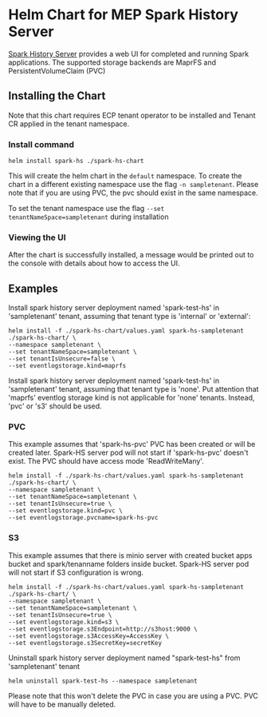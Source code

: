 # Helm Chart for MEP Spark History Server

[Spark History Server](https://spark.apache.org/docs/latest/monitoring.html#viewing-after-the-fact) provides a web UI for completed and running Spark applications. The supported storage backends are MaprFS and PersistentVolumeClaim (PVC)

## Installing the Chart

Note that this chart requires ECP tenant operator to be installed and Tenant CR applied in the tenant namespace.

### Install command
`helm install spark-hs ./spark-hs-chart `

This will create the helm chart in the `default` namespace. To create the chart in a different existing namespace use the flag
` -n sampletenant `.
Please note that if you are using PVC, the pvc should exist in the same namespace.

To set the tenant namespace use the flag `--set tenantNameSpace=sampletenant` during installation

### Viewing the UI
After the chart is successfully installed, a message would be printed out to the console with details about how to access the UI.

## Examples

Install spark history server deployment named 'spark-test-hs' in 'sampletenant' tenant, assuming that tenant type is 'internal' or 'external':
```shell script
helm install -f ./spark-hs-chart/values.yaml spark-hs-sampletenant ./spark-hs-chart/ \
--namespace sampletenant \
--set tenantNameSpace=sampletenant \
--set tenantIsUnsecure=false \
--set eventlogstorage.kind=maprfs
```

Install spark history server deployment named 'spark-test-hs' in 'sampletenant' tenant, assuming that tenant type is 'none'.
Put attention that 'maprfs' eventlog storage kind is not applicable for 'none' tenants. Instead, 'pvc' or 's3' should be used.

### PVC
This example assumes that 'spark-hs-pvc' PVC has been created or will be created later. Spark-HS server pod will not start
if 'spark-hs-pvc' doesn't exist. The PVC should have access mode 'ReadWriteMany'.
```shell script
helm install -f ./spark-hs-chart/values.yaml spark-hs-sampletenant ./spark-hs-chart/ \
--namespace sampletenant \
--set tenantNameSpace=sampletenant \
--set tenantIsUnsecure=true \
--set eventlogstorage.kind=pvc \
--set eventlogstorage.pvcname=spark-hs-pvc
```

### S3
This example assumes that there is minio server with created bucket apps bucket and spark/tenanname folders inside bucket. Spark-HS server pod will not start
if S3 configuration is wrong.
```shell script
helm install -f ./spark-hs-chart/values.yaml spark-hs-sampletenant ./spark-hs-chart/ \
--namespace sampletenant \
--set tenantNameSpace=sampletenant \
--set tenantIsUnsecure=true \
--set eventlogstorage.kind=s3 \
--set eventlogstorage.s3Endpoint=http://s3host:9000 \
--set eventlogstorage.s3AccessKey=AccessKey \
--set eventlogstorage.s3SecretKey=secretKey
```

Uninstall spark history server deployment named "spark-test-hs" from 'sampletenant' tenant
```shell script
helm uninstall spark-test-hs --namespace sampletenant
```
Please note that this won't delete the PVC in case you are using a PVC. PVC will have to be manually deleted.
